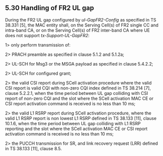 ## 5.30 Handling of FR2 UL gap

During the FR2 UL gap configured by *ul-GapFR2-Config* as specified in
TS 38.331 \[5\], the MAC entity shall, on the Serving Cell(s) of FR2
single CC and intra-band CA, or on the Serving Cell(s) of FR2 inter-band
CA where UE does not support *tx-Support-UL-GapFR2*:

1\> only perform transmission of:

2\> PRACH preamble as specified in clause 5.1.2 and 5.1.2a;

2\> UL-SCH for Msg3 or the MSGA payload as specified in clause 5.4.2.2;

2\> UL-SCH for configured grant;

2\> the valid CSI report during SCell activation procedure where the
valid CSI report is valid CQI with non-zero CQI index defined in TS
38.214 \[7\], clause 5.2.2.1, when the time period between UL gap
colliding with CSI report of non-zero CQI and the slot where the SCell
activation MAC CE or CSI report activation command is received is no
less than 10 ms;

2\> the valid L1 RSRP report during SCell activation procedure, where
the valid L1 RSRP report is non lowest L1 RSRP defined in TS 38.133
\[11\], clause 10.1.6, when the time period between UL gap colliding
with L1 RSRP reporting and the slot where the SCell activation MAC CE or
CSI report activation command is received is no less than 10 ms;

2\> the PUCCH transmission for SR, and link recovery request (LRR)
defined in TS 38.133 \[11\], clause 8.5.